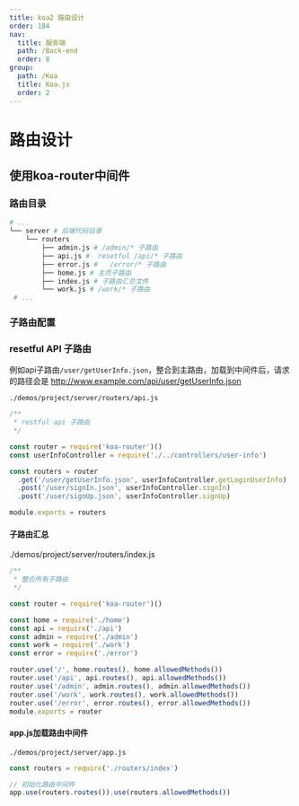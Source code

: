 ```yaml
---
title: koa2 路由设计
order: 184
nav:
  title: 服务端
  path: /Back-end
  order: 8
group:
  path: /Koa
  title: Koa.js
  order: 2
---
```


# 路由设计

## 使用koa-router中间件

### 路由目录
```sh
# ...
└── server # 后端代码目录
    └── routers
        ├── admin.js # /admin/* 子路由
        ├── api.js #  resetful /api/* 子路由
        ├── error.js #   /error/* 子路由
        ├── home.js # 主页子路由
        ├── index.js # 子路由汇总文件
        └── work.js # /work/* 子路由
 # ...
```

### 子路由配置

### resetful API 子路由
例如api子路由`/user/getUserInfo.json`，整合到主路由，加载到中间件后，请求的路径会是 http://www.example.com/api/user/getUserInfo.json

`./demos/project/server/routers/api.js`
```js
/**
 * restful api 子路由
 */

const router = require('koa-router')()
const userInfoController = require('./../controllers/user-info')

const routers = router
  .get('/user/getUserInfo.json', userInfoController.getLoginUserInfo)
  .post('/user/signIn.json', userInfoController.signIn)
  .post('/user/signUp.json', userInfoController.signUp)

module.exports = routers
```

#### 子路由汇总
./demos/project/server/routers/index.js
```js
/**
 * 整合所有子路由
 */

const router = require('koa-router')()

const home = require('./home')
const api = require('./api')
const admin = require('./admin')
const work = require('./work')
const error = require('./error')

router.use('/', home.routes(), home.allowedMethods())
router.use('/api', api.routes(), api.allowedMethods())
router.use('/admin', admin.routes(), admin.allowedMethods())
router.use('/work', work.routes(), work.allowedMethods())
router.use('/error', error.routes(), error.allowedMethods())
module.exports = router
```

#### app.js加载路由中间件
`./demos/project/server/app.js`
```js
const routers = require('./routers/index')

// 初始化路由中间件
app.use(routers.routes()).use(routers.allowedMethods())
```



